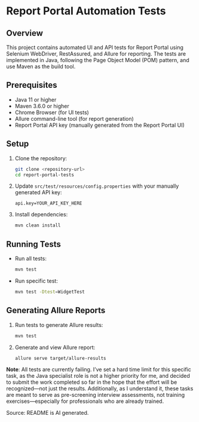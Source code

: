 # Report Portal Automation Tests

## Overview
This project contains automated UI and API tests for Report Portal using Selenium WebDriver, RestAssured, and Allure for reporting. The tests are implemented in Java, following the Page Object Model (POM) pattern, and use Maven as the build tool.

## Prerequisites
- Java 11 or higher
- Maven 3.6.0 or higher
- Chrome Browser (for UI tests)
- Allure command-line tool (for report generation)
- Report Portal API key (manually generated from the Report Portal UI)

## Setup
1. Clone the repository:
   ```bash
   git clone <repository-url>
   cd report-portal-tests
   ```
2. Update `src/test/resources/config.properties` with your manually generated API key:
   ```
   api.key=YOUR_API_KEY_HERE
   ```
3. Install dependencies:
   ```bash
   mvn clean install
   ```

## Running Tests
- Run all tests:
  ```bash
  mvn test
  ```
- Run specific test:
  ```bash
  mvn test -Dtest=WidgetTest
  ```

## Generating Allure Reports
1. Run tests to generate Allure results:
   ```bash
   mvn test
   ```
2. Generate and view Allure report:
   ```bash
   allure serve target/allure-results
   ```

**Note**: All tests are currently failing. I’ve set a hard time limit for this specific task, as the Java specialist role is not a higher priority for me, and decided to submit the work completed so far in the hope that the effort will be recognized—not just the results. Additionally, as I understand it, these tasks are meant to serve as pre-screening interview assessments, not training exercises—especially for professionals who are already trained.

Source: README is AI generated.
